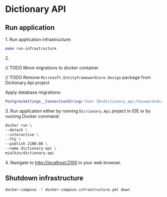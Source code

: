 # Dictionary API

## Run application

1\. Run application infrastructure:

```bash
make run-infrastructure
```

2\.

// TODO Move migrations to docker container

// TODO Remove `Microsoft.EntityFrameworkCore.Design` package from Dictionary.Api project

Apply database migrations:

```bash
PostgresSettings__ConnectionString="User ID=dictionary_api;Password=dictionary_api;Host=localhost;Port=2200;Database=dictionary_api" make migrate-database
```


3\. Run application either by running `Dicrionary.Api` project in IDE  or by running Docker command:

```bash
docker run \
--detach \
--interactive \
--tty \
--publish 2100:80 \
--name dictionary-api \
mialkin/dictionary-api
```

4\. Navigate to <http://localhost:2100> in your web browser.

## Shutdown infrastructure

```bash
docker-compose -f docker-compose.infrastructure.yml down
```
